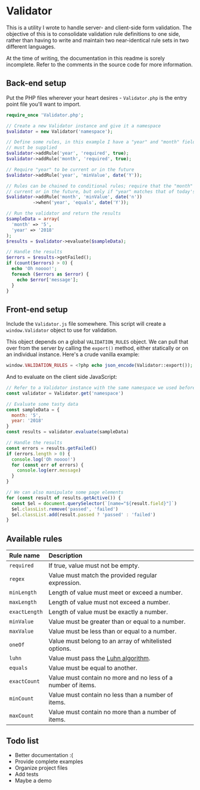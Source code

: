 # Validator

This is a utility I wrote to handle server- and client-side form validation. The
objective of this is to consolidate validation rule definitions to one side,
rather than having to write and maintain two near-identical rule sets in two
different languages.

At the time of writing, the documentation in this readme is sorely incomplete.
Refer to the comments in the source code for more information.

## Back-end setup

Put the PHP files wherever your heart desires - `Validator.php` is the entry
point file you'll want to import.

```php
require_once 'Validator.php';

// Create a new Validator instance and give it a namespace
$validator = new Validator('namespace');

// Define some rules, in this example I have a "year" and "month" field that
// must be supplied
$validator->addRule('year', 'required', true);
$validator->addRule('month', 'required', true);

// Require "year" to be current or in the future
$validator->addRule('year', 'minValue', date('Y'));

// Rules can be chained to conditional rules; require that the "month" be
// current or in the future, but only if "year" matches that of today's date
$validator->addRule('month', 'minValue', date('n'))
          ->when('year', 'equals', date('Y'));

// Run the validator and return the results
$sampleData = array(
  'month' => '5',
  'year' => '2018'
);
$results = $validator->evaluate($sampleData);

// Handle the results
$errors = $results->getFailed();
if (count($errors) > 0) {
  echo 'Oh noooo!';
  foreach ($errors as $error) {
    echo $error['message'];
  }
}
```

## Front-end setup

Include the `Validator.js` file somewhere. This script will create a
`window.Validator` object to use for validation.

This object depends on a global `VALIDATION_RULES` object. We can pull that over
from the server by calling the `export()` method, either statically or on an
individual instance. Here's a crude vanilla example:

```php
window.VALIDATION_RULES = <?php echo json_encode(Validator::export()); ?>
```

And to evaluate on the client side JavaScript:

```js
// Refer to a Validator instance with the same namespace we used before
const validator = Validator.get('namespace')

// Evaluate some tasty data
const sampleData = {
  month: '5',
  year: '2018'
}
const results = validator.evaluate(sampleData)

// Handle the results
const errors = results.getFailed()
if (errors.length > 0) {
  console.log('Oh noooo!')
  for (const err of errors) {
    console.log(err.message)
  }
}

// We can also manipulate some page elements
for (const result of results.getActive()) {
  const $el = document.querySelector(`[name="${result.field}"]`)
  $el.classList.remove('passed', 'failed')
  $el.classList.add(result.passed ? 'passed' : 'failed')
}
```

## Available rules

| Rule name | Description |
| :--- | :--- |
| `required` | If true, value must not be empty. |
| `regex` | Value must match the provided regular expression. |
| `minLength` | Length of value must meet or exceed a number. |
| `maxLength` | Length of value must not exceed a number. |
| `exactLength` | Length of value must be exactly a number. |
| `minValue` | Value must be greater than or equal to a number. |
| `maxValue` | Value must be less than or equal to a number. |
| `oneOf` | Value must belong to an array of whitelisted options. |
| `luhn` | Value must pass the [Luhn algorithm](https://en.wikipedia.org/wiki/Luhn_algorithm). |
| `equals` | Value must be equal to another. |
| `exactCount` | Value must contain no more and no less of a number of items. |
| `minCount` | Value must contain no less than a number of items. |
| `maxCount` | Value must contain no more than a number of items. |

## Todo list

* Better documentation :(
* Provide complete examples
* Organize project files
* Add tests
* Maybe a demo
